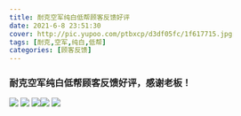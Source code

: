 ```yaml
---
title: 耐克空军纯白低帮顾客反馈好评
date: 2021-6-8 23:51:30
cover: http://pic.yupoo.com/ptbxcp/d3df05fc/1f617715.jpg
tags: [耐克,空军,纯白,低帮]
categories: [顾客反馈]
---
```


###  耐克空军纯白低帮顾客反馈好评，感谢老板！
![](http://pic.yupoo.com/ptbxcp/3d1b6f16/78cb5205.jpg)
![](http://pic.yupoo.com/ptbxcp/e3c3e2b4/fe613508.jpg)
![](http://pic.yupoo.com/ptbxcp/8ee40a38/a979274f.jpg)![](http://pic.yupoo.com/ptbxcp/d3df05fc/1f617715.jpg)
![](http://pic.yupoo.com/ptbxcp/1faee0fd/e4d91764.jpg)
